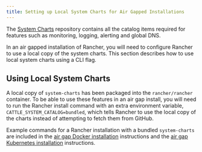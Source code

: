 ```yaml
---
title: Setting up Local System Charts for Air Gapped Installations
---
```


<head>
  <link rel="canonical" href="https://ranchermanager.docs.rancher.com/getting-started/installation-and-upgrade/resources/local-system-charts"/>
</head>

The [System Charts](https://github.com/rancher/system-charts) repository contains all the catalog items required for features such as monitoring, logging, alerting and global DNS.

In an air gapped installation of Rancher, you will need to configure Rancher to use a local copy of the system charts. This section describes how to use local system charts using a CLI flag.

## Using Local System Charts

A local copy of `system-charts` has been packaged into the `rancher/rancher` container. To be able to use these features in an air gap install, you will need to run the Rancher install command with an extra environment variable, `CATTLE_SYSTEM_CATALOG=bundled`, which tells Rancher to use the local copy of the charts instead of attempting to fetch them from GitHub.

Example commands for a Rancher installation with a bundled `system-charts` are included in the [air gap Docker installation](../other-installation-methods/air-gapped-helm-cli-install/install-rancher-ha.md) instructions and the [air gap Kubernetes installation](../other-installation-methods/air-gapped-helm-cli-install/install-rancher-ha.md) instructions.
